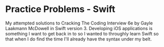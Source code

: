 # Practice Problems - Swift

My attempted solutions to Cracking The Coding Interview 6e by Gayle Laakmann McDowell in Swift version 3.  Developing iOS applications is something I want to get back in to so I wanted to throughly learn Swift so that when I do find the time I'll already have the syntax under my belt. 
